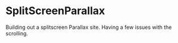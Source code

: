 # SplitScreenParallax
Building out a splitscreen Parallax site. Having a few issues with the scrolling. 
